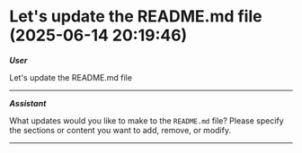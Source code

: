 <!-- Generated by SpecStory -->

# Let's update the README.md file (2025-06-14 20:19:46)

_**User**_

Let's update the README.md file

---

_**Assistant**_

What updates would you like to make to the `README.md` file? Please specify the sections or content you want to add, remove, or modify.

---

